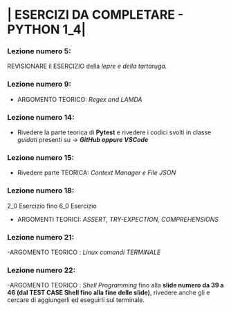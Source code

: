 # | ESERCIZI DA COMPLETARE - PYTHON 1_4|

### Lezione numero 5:

REVISIONARE il ESERCIZIO della *lepre e della tartaruga.*


### Lezione numero 9:

- ARGOMENTO TEORICO: *Regex and LAMDA*


### Lezione numero 14:

- Rivedere la parte teorica di **Pytest** e rivedere i codici svolti in classe *guidati* presenti su -> ***GitHub oppure VSCode***


### Lezione numero 15:

- Rivedere parte TEORICA: *Context Manager e File JSON*


### Lezione numero 18:

2_0 Esercizio fino 6_0 Esercizio

- ARGOMENTI TEORICI: *ASSERT, TRY-EXPECTION, COMPREHENSIONS*


### Lezione numero 21:

-ARGOMENTO TEORICO : *Linux comandi TERMINALE*

### Lezione numero 22:

-ARGOMENTO TEORICO : *Shell Programming* fino alla **slide numero da 39 a 46 (dal TEST CASE Shell fino alla fine delle slide)**, rivedere anche gli e cercare di aggiungerli ed eseguirli sul terminale.

